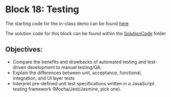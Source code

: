 # Block 18: Testing

The starting code for the in-class demo can be found [here](./demo/README.md)

The solution code for this block can be found within the [SolutionCode](../../SolutionCode/18-testing/README.md) folder

## Objectives: 
* Compare the benefits and drawbacks of automated testing and test-driven development to manual testing/QA.
* Explain the differences between unit, acceptance, functional, integration, and UI layer tests
* Interpret pre-defined unit test specifications written in a JavaScript testing framework (Mocha/Jest/Jasmine, pick one).

